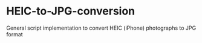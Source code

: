# HEIC-to-JPG-conversion
General script implementation to convert HEIC (iPhone) photographs to JPG format
